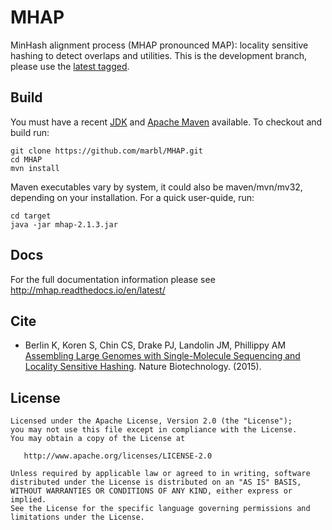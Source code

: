 # MHAP

MinHash alignment process (MHAP pronounced MAP): locality sensitive hashing to detect overlaps and utilities. This is the development branch, please use the [latest tagged](https://github.com/marbl/MHAP/releases/tag/v2.1.1).

## Build

You must have a recent  [JDK](http://www.oracle.com/technetwork/java/javase/downloads/index.html "JDK") and [Apache Maven](http://maven.apache.org/ "MAVEN") available. To checkout and build run:

    git clone https://github.com/marbl/MHAP.git
    cd MHAP
    mvn install
    
Maven executables vary by system, it could also be maven/mvn/mv32, depending on your installation. For a quick user-quide, run:

    cd target
    java -jar mhap-2.1.3.jar

## Docs
For the full documentation information please see http://mhap.readthedocs.io/en/latest/

## Cite
 - Berlin K, Koren S, Chin CS, Drake PJ, Landolin JM, Phillippy AM [Assembling Large Genomes with Single-Molecule Sequencing and Locality Sensitive Hashing](http://www.nature.com/nbt/journal/v33/n6/abs/nbt.3238.html "nb"). Nature Biotechnology. (2015).

## License

    Licensed under the Apache License, Version 2.0 (the "License");
    you may not use this file except in compliance with the License.
    You may obtain a copy of the License at

       http://www.apache.org/licenses/LICENSE-2.0

    Unless required by applicable law or agreed to in writing, software
    distributed under the License is distributed on an "AS IS" BASIS,
    WITHOUT WARRANTIES OR CONDITIONS OF ANY KIND, either express or implied.
    See the License for the specific language governing permissions and
    limitations under the License.
